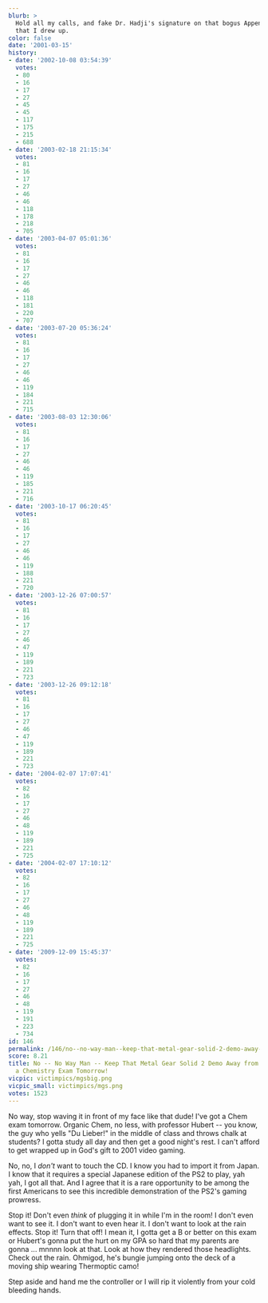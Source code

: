 ```yaml
---
blurb: >
  Hold all my calls, and fake Dr. Hadji's signature on that bogus Appendectomy report
  that I drew up.
color: false
date: '2001-03-15'
history:
- date: '2002-10-08 03:54:39'
  votes:
  - 80
  - 16
  - 17
  - 27
  - 45
  - 45
  - 117
  - 175
  - 215
  - 688
- date: '2003-02-18 21:15:34'
  votes:
  - 81
  - 16
  - 17
  - 27
  - 46
  - 46
  - 118
  - 178
  - 218
  - 705
- date: '2003-04-07 05:01:36'
  votes:
  - 81
  - 16
  - 17
  - 27
  - 46
  - 46
  - 118
  - 181
  - 220
  - 707
- date: '2003-07-20 05:36:24'
  votes:
  - 81
  - 16
  - 17
  - 27
  - 46
  - 46
  - 119
  - 184
  - 221
  - 715
- date: '2003-08-03 12:30:06'
  votes:
  - 81
  - 16
  - 17
  - 27
  - 46
  - 46
  - 119
  - 185
  - 221
  - 716
- date: '2003-10-17 06:20:45'
  votes:
  - 81
  - 16
  - 17
  - 27
  - 46
  - 46
  - 119
  - 188
  - 221
  - 720
- date: '2003-12-26 07:00:57'
  votes:
  - 81
  - 16
  - 17
  - 27
  - 46
  - 47
  - 119
  - 189
  - 221
  - 723
- date: '2003-12-26 09:12:18'
  votes:
  - 81
  - 16
  - 17
  - 27
  - 46
  - 47
  - 119
  - 189
  - 221
  - 723
- date: '2004-02-07 17:07:41'
  votes:
  - 82
  - 16
  - 17
  - 27
  - 46
  - 48
  - 119
  - 189
  - 221
  - 725
- date: '2004-02-07 17:10:12'
  votes:
  - 82
  - 16
  - 17
  - 27
  - 46
  - 48
  - 119
  - 189
  - 221
  - 725
- date: '2009-12-09 15:45:37'
  votes:
  - 82
  - 16
  - 17
  - 27
  - 46
  - 48
  - 119
  - 191
  - 223
  - 734
id: 146
permalink: /146/no--no-way-man--keep-that-metal-gear-solid-2-demo-away-from-me-i-have-a-chemistry-exam-tomorrow/
score: 8.21
title: No -- No Way Man -- Keep That Metal Gear Solid 2 Demo Away from Me! I Have
  a Chemistry Exam Tomorrow!
vicpic: victimpics/mgsbig.png
vicpic_small: victimpics/mgs.png
votes: 1523
---
```


No way, stop waving it in front of my face like that dude! I've got a
Chem exam tomorrow. Organic Chem, no less, with professor Hubert -- you
know, the guy who yells "Du Lieber!" in the middle of class and throws
chalk at students? I gotta study all day and then get a good night's
rest. I can't afford to get wrapped up in God's gift to 2001 video
gaming.

No, no, I *don't* want to touch the CD. I know you had to import it from
Japan. I know that it requires a special Japanese edition of the PS2 to
play, yah yah, I got all that. And I agree that it is a rare opportunity
to be among the first Americans to see this incredible demonstration of
the PS2's gaming prowress.

Stop it! Don't even *think* of plugging it in while I'm in the room! I
don't even want to see it. I don't want to even hear it. I don't want to
look at the rain effects. Stop it! Turn that off! I mean it, I gotta get
a B or better on this exam or Hubert's gonna put the hurt on my GPA so
hard that my parents are gonna ... mnnnn look at that. Look at how they
rendered those headlights. Check out the rain. Ohmigod, he's bungie
jumping onto the deck of a moving ship wearing Thermoptic camo!

Step aside and hand me the controller or I will rip it violently from
your cold bleeding hands.